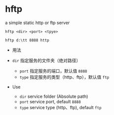 hftp
====

a simple static http or ftp server

`hftp <dir> <port> <tpye>`

`hftp d:\tt 8888 http`

 - 用法

  - `dir` 指定服务的文件夹（绝对路径）
	- `port` 指定服务的端口，默认值 `8888`
 	- `type` 指定服务的类型（http、ftp），默认值 `ftp`

 - Use

	- `dir` service folder (Absolute path)
	- `port` service port, default `8888`
 	- `type` service type (http、ftp), default `ftp`


